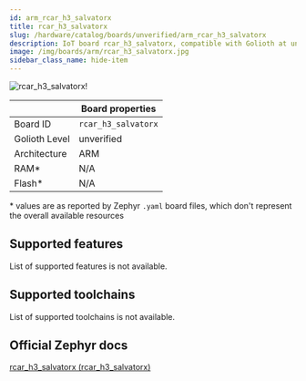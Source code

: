 ```yaml
---
id: arm_rcar_h3_salvatorx
title: rcar_h3_salvatorx
slug: /hardware/catalog/boards/unverified/arm_rcar_h3_salvatorx
description: IoT board rcar_h3_salvatorx, compatible with Golioth at unverified level.
image: /img/boards/arm/rcar_h3_salvatorx.jpg
sidebar_class_name: hide-item
---
```


[//]: # (This is an auto-generated file, do not edit! Changes to it will be lost upon re-generation)

![rcar_h3_salvatorx!](/img/boards/arm/rcar_h3_salvatorx.jpg "rcar_h3_salvatorx")

|                | Board properties     |
| -------------  | -------------------- |
| Board ID       | `rcar_h3_salvatorx` |
| Golioth Level  | unverified       |
| Architecture   | ARM |
| RAM*           | N/A |
| Flash*         | N/A |

\* values are as reported by Zephyr `.yaml` board files, which don't represent the overall available resources



## Supported features

List of supported features is not available.

## Supported toolchains

List of supported toolchains is not available.

## Official Zephyr docs

[rcar_h3_salvatorx (rcar_h3_salvatorx)](https://docs.zephyrproject.org/latest/boards/arm/rcar_h3_salvatorx/doc/index.html)
